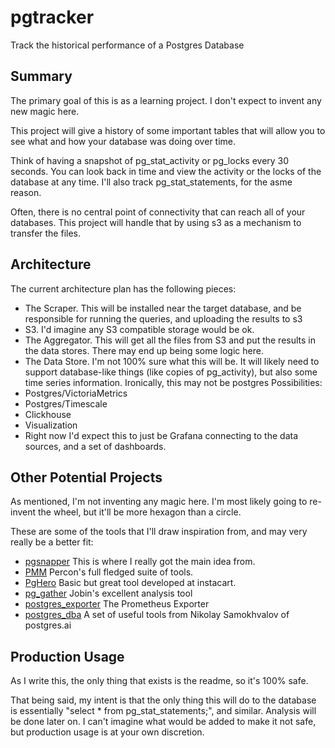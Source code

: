 # pgtracker
Track the historical performance of a Postgres Database

## Summary
The primary goal of this is as a learning project.  I don't expect to invent any new magic here.

This project will give a history of some important tables that will allow you to see what and how your database was doing over time.

Think of having a snapshot of pg_stat_activity or pg_locks every 30 seconds. You can look back in time and view the activity or the locks of the database at any time.  I'll also track pg_stat_statements, for the asme reason.

Often, there is no central point of connectivity that can reach all of your databases. This project will handle that by using s3 as a mechanism to transfer the files. 


## Architecture

The current architecture plan has the following pieces:
* The Scraper.  This will be installed near the target database, and be responsible for running the queries, and uploading the results to s3
* S3. I'd imagine any S3 compatible storage would be ok.
* The Aggregator.  This will get all the files from S3 and put the results in the data stores.  There may end up being some logic here.
* The Data Store.  I'm not 100% sure what this will be.  It will likely need to support database-like things (like copies of pg_activity), but also some time series information.  Ironically, this may not be postgres Possibilities:
 * Postgres/VictoriaMetrics
 * Postgres/Timescale
 * Clickhouse
* Visualization
 * Right now I'd expect this to just be Grafana connecting to the data sources, and a set of dashboards.  


## Other Potential Projects

As mentioned, I'm not inventing any magic here.  I'm most likely going to re-invent the wheel, but it'll be more hexagon than a circle.

These are some of the tools that I'll draw inspiration from, and may very really be a better fit:

* [pgsnapper](https://aws.amazon.com/blogs/database/monitor-amazon-rds-for-postgresql-and-amazon-aurora-postgresql-performance-using-pgsnapper/) This is where I really got the main idea from. 
* [PMM](https://www.percona.com/software/pmm/quickstart)  Percon's full fledged suite of tools.
* [PgHero](https://github.com/ankane/pghero) Basic but great tool developed at instacart. 
* [pg_gather](https://github.com/jobinau/pg_gather) Jobin's excellent analysis tool
* [postgres_exporter](https://github.com/prometheus-community/postgres_exporter) The Prometheus Exporter
* [postgres_dba](https://github.com/NikolayS/postgres_dba) A set of useful tools from Nikolay Samokhvalov of postgres.ai



## Production Usage
As I write this, the only thing that exists is the readme, so it's 100% safe.

That being said, my intent is that the only thing this will do to the database is essentially "select * from pg_stat_statements;", and similar.  Analysis will be done later on.  I can't imagine what would be added to make it not safe, but production usage is at your own discretion.
